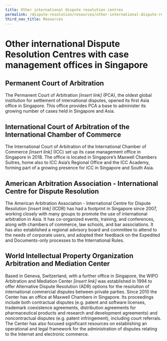 ```yaml
---
title: Other international dispute resolution centres
permalink: /dispute-resolution/resources/other-international-dispute-resolution-centres/
third_nav_title: Resources
---
```


# Other international Dispute Resolution Centres with case management offices in Singapore

## Permanent Court of Arbitration <a name="permanent-court-of-arbitration"></a>

The Permanent Court of Arbitration *[insert link]* (PCA), the oldest global institution for settlement of international disputes, opened its first Asia office in Singapore. This office provides PCA a base to administer its growing number of cases held in Singapore and Asia.

## International Court of Arbitration of the International Chamber of Commerce

The  International Court of Arbitration of the International Chamber of Commerce *[insert link]* (ICC) set up its case management office in Singapore in 2018. The office is located in Singapore’s Maxwell Chambers Suitres, home also to ICC Asia’s Regional Office and the ICC Academy, forming part of a growing presence for ICC in Singapore and South Asia.  

## American Arbitration Association - International Centre for Dispute Resolution 

The American Arbitration Association - International Centre for Dispute Resolution *[insert link]* (ICDR) has had a footprint in Singapore since 2007, working closely with many groups to promote the use of international arbitration in Asia. It has co-organized events, training, and conferences, along with chambers of commerce, law schools, and bar associations. It has also established a regional advisory board and committee to attend to the needs of corporate users, and adopted their feedback on the Expedited and Documents-only processes to the International Rules.

## World Intellectual Property Organization Arbitration and Mediation Center

Based in Geneva, Switzerland, with a further office in Singapore, the WIPO Arbitration and Mediation Center *[insert link]* was established in 1994 to offer Alternative Dispute Resolution (ADR) options for the resolution of international commercial disputes between private parties. Since 2010 the Center has an office at Maxwell Chambers in Singapore. Its proceedings include both contractual disputes (e.g. patent and software licenses, trademark coexistence agreements, distribution agreements for pharmaceutical products and research and development agreements) and noncontractual disputes (e.g. patent infringement), including court referrals. The Center has also focused significant resources on establishing an operational and legal framework for the administration of disputes relating to the Internet and electronic commerce.
